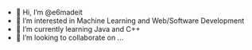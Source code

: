 - 👋 Hi, I’m @e6madeit
- 👀 I’m interested in Machine Learning and Web/Software Development
- 🌱 I’m currently learning Java and C++
- 💞️ I’m looking to collaborate on ...

<!---
e6madeit/e6madeit is a ✨ special ✨ repository because its `README.md` (this file) appears on your GitHub profile.
You can click the Preview link to take a look at your changes.
--->
